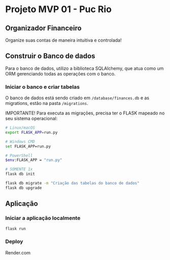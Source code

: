 # Projeto MVP 01 - Puc Rio

## Organizador Financeiro

Organize suas contas de maneira intuitiva e controlada!

## Construir o Banco de dados

Para o banco de dados, utilizo a biblioteca SQLAlchemy, que atua como um ORM gerenciando todas as operações com o banco.

### Iniciar o banco e criar tabelas

O banco de dados está sendo criado em `/database/finances.db` e as migrations, estão na pasta `/migrations`.

IMPORTANTE! Para executa as migrações, precisa ter o FLASK mapeado no seu sistema operacional:

```bash
# Linux/macOS
export FLASK_APP=run.py

# Windows CMD
set FLASK_APP=run.py

# PowerShell
$env:FLASK_APP = "run.py"
```

```bash
# SOMENTE 1x
flask db init

flask db migrate -m "Criação das tabelas do banco de dados"
flask db upgrade
```

## Aplicação

### Iniciar a aplicação localmente

```bash
flask run
```

### Deploy

Render.com